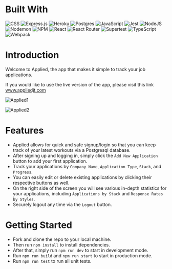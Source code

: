 # Built With
![CSS](https://img.shields.io/badge/css-%231572B6.svg?style=for-the-badge&logo=css&logoColor=white)
![Express.js](https://img.shields.io/badge/express.js-%23404d59.svg?style=for-the-badge&logo=express&logoColor=%2361DAFB)
![Heroku](https://img.shields.io/badge/heroku-%23430098.svg?style=for-the-badge&logo=heroku&logoColor=white)
![Postgres](https://img.shields.io/badge/postgres-%23316192.svg?style=for-the-badge&logo=postgresql&logoColor=white)
![JavaScript](https://img.shields.io/badge/javascript-%23323330.svg?style=for-the-badge&logo=javascript&logoColor=%23F7DF1E)
![Jest](https://img.shields.io/badge/-jest-%23C21325?style=for-the-badge&logo=jest&logoColor=white)
![NodeJS](https://img.shields.io/badge/node.js-6DA55F?style=for-the-badge&logo=node.js&logoColor=white)
![Nodemon](https://img.shields.io/badge/NODEMON-%23323330.svg?style=for-the-badge&logo=nodemon&logoColor=%BBDEAD)
![NPM](https://img.shields.io/badge/NPM-%23CB3837.svg?style=for-the-badge&logo=npm&logoColor=white)
![React](https://img.shields.io/badge/react-%2320232a.svg?style=for-the-badge&logo=react&logoColor=%2361DAFB)
![React Router](https://img.shields.io/badge/React_Router-CA4245?style=for-the-badge&logo=react-router&logoColor=white)
![Supertest](https://img.shields.io/badge/-Supertest-C21325?style=for-the-badge&logo=Supertest&logoColor=white)
![TypeScript](https://img.shields.io/badge/typescript-%23007ACC.svg?style=for-the-badge&logo=typescript&logoColor=white)
![Webpack](https://img.shields.io/badge/webpack-%238DD6F9.svg?style=for-the-badge&logo=webpack&logoColor=black)

# Introduction
Welcome to Applied, the app that makes it simple to track your job applications.

If you would like to use the live version of the app, please visit this link www.appliedjt.com

![Applied1](https://github.com/Applied-JobTracker/Applied/assets/125281260/e71a429c-3bc8-44ae-a418-acba4158b848)

![Applied2](https://github.com/Applied-JobTracker/Applied/assets/125281260/8b4a44d2-b0b1-482b-b8a2-df08827c651b)


# Features
- Applied allows for quick and safe signup/login so that you can keep track of your latest workouts via a Postgresql database.
- After signing up and logging in, simply click the `Add New Application` button to add your first application.
- Track your applications by `Company Name`, `Application Type`, `Stack`, and `Progress`.
- You can easily edit or delete existing applications by clicking their respective buttons as well.
- On the right side of the screen you will see various in-depth statistics for your applications, including `Applications by Stack` and `Response Rates by Styles`.
- Securely logout any time via the `Logout` button.

# Getting Started
- Fork and clone the repo to your local machine.
- Then run `npm install` to install dependencies.
- After that, simply run `npm run dev` to start in development mode.
- Run `npm run build` and `npm run start` to start in production mode.
- Run `npm run test` to run all unit tests.
